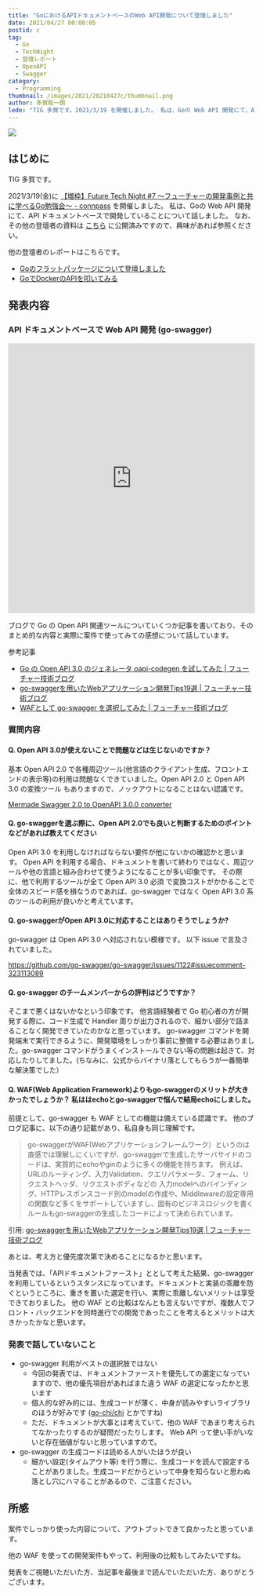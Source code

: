 ```yaml
---
title: "GoにおけるAPIドキュメントベースのWeb API開発について登壇しました"
date: 2021/04/27 00:00:05
postid: c
tag:
  - Go
  - TechNight
  - 登壇レポート
  - OpenAPI
  - Swagger
category:
  - Programming
thumbnail: /images/2021/20210427c/thumbnail.png
author: 多賀聡一朗
lede: "TIG 多賀です。2021/3/19 を開催しました。 私は、Goの Web API 開発にて、API ドキュメントベースで開発していることについて話しました。なお、その他の登壇者の資料は [こちら] に公開済みですので、興味があれば参照ください。"
---
```


<img src="/images/2021/20210427c/top.png" loading="lazy">

## はじめに

TIG 多賀です。

2021/3/19(金)に [【増枠】Future Tech Night #7 〜フューチャーの開発事例と共に学べるGo勉強会〜 - connpass](https://future.connpass.com/event/206387/) を開催しました。 私は、Goの Web API 開発にて、API ドキュメントベースで開発していることについて話しました。
なお、その他の登壇者の資料は [こちら](https://future.connpass.com/event/206387/presentation/) に公開済みですので、興味があれば参照ください。

他の登壇者のレポートはこちらです。

* [Goのフラットパッケージについて登壇しました](/articles/20210427a/)
* [GoでDockerのAPIを叩いてみる](/articles/20210427b/)

## 発表内容

### API ドキュメントベースで Web API 開発 (go-swagger)

<iframe src="https://docs.google.com/presentation/d/1P1ntgrIZ_zYhlxQh8UjV1fBCIIObP-ZJPhm7Dn1yc04/embed?start=false&loop=false&delayms=3000" frameborder="0" width="100%" height="550" allowfullscreen="true" mozallowfullscreen="true" webkitallowfullscreen="true"></iframe>

ブログで Go の Open API 関連ツールについていくつか記事を書いており、そのまとめ的な内容と実際に案件で使ってみての感想について話しています。

参考記事

* [Go の Open API 3.0 のジェネレータ oapi-codegen を試してみた | フューチャー技術ブログ](/articles/20200701/)
* [go-swaggerを用いたWebアプリケーション開発Tips19選 | フューチャー技術ブログ](/articles/20200630/)
* [WAFとして go-swagger を選択してみた | フューチャー技術ブログ](/articles/20190814/)

### 質問内容

#### Q. Open API 3.0が使えないことで問題などは生じないのですか？

基本 Open API 2.0 で各種周辺ツール(他言語のクライアント生成、フロントエンドの表示等)の利用は問題なくできていました。Open API 2.0 と Open API 3.0 の変換ツール もありますので、ノックアウトになることはない認識です。

[Mermade Swagger 2.0 to OpenAPI 3.0.0 converter](https://mermade.org.uk/openapi-converter)

#### Q. go-swaggerを選ぶ際に、Open API 2.0でも良いと判断するためのポイントなどがあれば教えてください

Open API 3.0 を利用しなければならない要件が他にないかの確認かと思います。 Open API を利用する場合、ドキュメントを書いて終わりではなく、周辺ツールや他の言語と組み合わせて使うようになることが多い印象です。
その際に、他で利用するツールが全て Open API 3.0 必須 で変換コストがかかることで全体のスピード感を損なうのであれば、go-swagger ではなく Open API 3.0 系のツールの利用が良いかと考えています。

#### Q. go-swaggerがOpen API 3.0に対応することはありそうでしょうか?

go-swagger は Open API 3.0 へ対応されない模様です。
以下 issue で言及されていました。

https://github.com/go-swagger/go-swagger/issues/1122#issuecomment-323113089

#### Q. go-swagger のチームメンバーからの評判はどうですか？

そこまで悪くはないかなという印象です。
他言語経験者で Go 初心者の方が開発する際に、コード生成で Handler 周りが出力されるので、細かい部分で詰まることなく開発できていたのかなと思っています。
go-swagger コマンドを開発端末で実行できるように、開発環境をしっかり事前に整備する必要はありました。go-swagger コマンドがうまくインストールできない等の問題は起きて、対応したりしてました。(ちなみに、公式からバイナリ落としてもらうが一番簡単な解決策でした）

#### Q. WAF(Web Application Framework)よりもgo-swaggerのメリットが大きかったでしょうか？ 私ははechoとgo-swaggerで悩んで結局echoにしました。

前提として、go-swagger も WAF としての機能は備えている認識です。
他のブログ記事に、以下の通り記載があり、私自身も同じ理解です。

> go-swaggerがWAF(Webアプリケーションフレームワーク）というのは直感では理解しにくいですが、go-swaggerで生成したサーバサイドのコードは、実質的にechoやginのように多くの機能を持ちます。 例えば、URLのルーティング、入力Validation、クエリパラメータ、フォーム、リクエストヘッダ、リクエストボディなどの 入力modelへのバインディング、HTTPレスポンスコード別のmodelの作成や、Middlewareの設定専用の関数など多くをサポートしていますし、固有のビジネスロジックを書くルールもgo-swaggerの生成したコードによって決められています。

引用: [go-swaggerを用いたWebアプリケーション開発Tips19選 | フューチャー技術ブログ](/articles/20200630/)

あとは、考え方と優先度次第で決めることになるかと思います。

当発表では、「APIドキュメントファースト」ととして考えた結果、go-swagger を利用しているというスタンスになっています。ドキュメントと実装の乖離を防ぐというところに、重きを置いた選定を行い、実際に乖離しないメリットは享受できておりました。
他の WAF との比較はなんとも言えないですが、複数人でフロント・バックエンドを同時進行での開発であったことを考えるとメリットは大きかったかなと思います。

### 発表で話していないこと

* go-swagger 利用がベストの選択肢ではない
  * 今回の発表では、ドキュメントファーストを優先しての選定になっていますので、他の優先項目があればまた違う WAF の選定になったかと思います
  * 個人的な好み的には、生成コードが薄く、中身が読みやすいライブラリのほうが好みです ([go-chi/chi](https://github.com/go-chi/chi) とかですね)
  * ただ、ドキュメントが大事とは考えていて、他の WAF であまり考えられてなかったりするのが疑問だったりします。 Web API って使い手がいないと存在価値がないと思っていますので。
* go-swagger の生成コードは読める人がいたほうが良い
  * 細かい設定(タイムアウト等) を行う際に、生成コードを読んで設定することがありました。生成コードだからといって中身を知らないと思わぬ落とし穴にハマることがあるので、ご注意ください。

## 所感

案件でしっかり使った内容について、アウトプットできて良かったと思っています。

他の WAF を使っての開発案件もやって、利用後の比較もしてみたいですね。

発表をご視聴いただいた方、当記事を最後まで読んでいただいた方、ありがとうございます。
